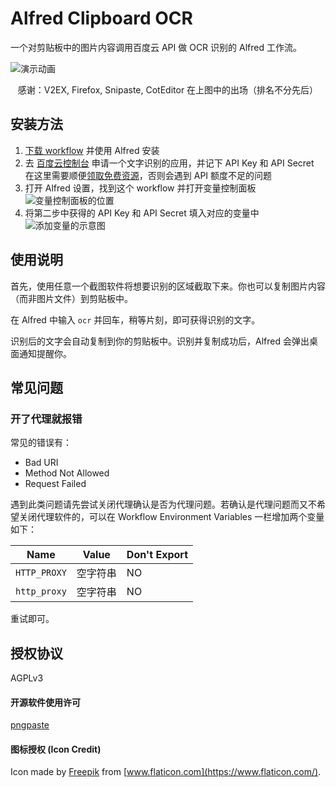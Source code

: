 # Alfred Clipboard OCR

一个对剪贴板中的图片内容调用百度云 API 做 OCR 识别的 Alfred 工作流。

![演示动画](./assets/demo.gif)

<p align="center">感谢：V2EX, Firefox, Snipaste, CotEditor 在上图中的出场（排名不分先后）</p>

## 安装方法

1. [下载 workflow](https://github.com/oott123/alfred-clipboard-ocr/releases) 并使用 Alfred 安装
2. 去 [百度云控制台](https://console.bce.baidu.com/ai/#/ai/ocr/overview/index) 申请一个文字识别的应用，并记下 API Key 和 API Secret  
   在这里需要顺便[领取免费资源](https://console.bce.baidu.com/ai/#/ai/ocr/overview/resource/getFree)，否则会遇到 API 额度不足的问题
3. 打开 Alfred 设置，找到这个 workflow 并打开变量控制面板
   ![变量控制面板的位置](./assets/open-variables-panel.jpg)
4. 将第二步中获得的 API Key 和 API Secret 填入对应的变量中
   ![添加变量的示意图](./assets/set-variables.jpg)

## 使用说明

首先，使用任意一个截图软件将想要识别的区域截取下来。你也可以复制图片内容（而非图片文件）到剪贴板中。

在 Alfred 中输入 `ocr` 并回车，稍等片刻，即可获得识别的文字。

识别后的文字会自动复制到你的剪贴板中。识别并复制成功后，Alfred 会弹出桌面通知提醒你。

## 常见问题

### 开了代理就报错

常见的错误有：

* Bad URI
* Method Not Allowed
* Request Failed

遇到此类问题请先尝试关闭代理确认是否为代理问题。若确认是代理问题而又不希望关闭代理软件的，可以在 Workflow Environment Variables 一栏增加两个变量如下：

| Name         | Value | Don't Export |
| ------------ | ----- | ------------ |
| `HTTP_PROXY` | 空字符串  | NO           |
| `http_proxy` | 空字符串  | NO           |

重试即可。

## 授权协议

AGPLv3

#### 开源软件使用许可

[pngpaste](./pngpaste/LICENSE)

#### 图标授权 (Icon Credit)

Icon made by [Freepik](http://www.freepik.com) from [www.flaticon.com](https://www.flaticon.com/).
